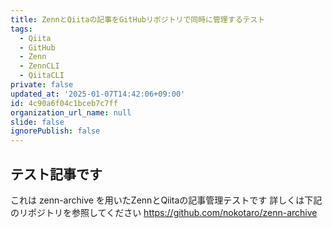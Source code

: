 ```yaml
---
title: ZennとQiitaの記事をGitHubリポジトリで同時に管理するテスト
tags:
  - Qiita
  - GitHub
  - Zenn
  - ZennCLI
  - QiitaCLI
private: false
updated_at: '2025-01-07T14:42:06+09:00'
id: 4c90a6f04c1bceb7c7ff
organization_url_name: null
slide: false
ignorePublish: false
---
```

## テスト記事です
これは zenn-archive を用いたZennとQiitaの記事管理テストです
詳しくは下記のリポジトリを参照してください
https://github.com/nokotaro/zenn-archive

